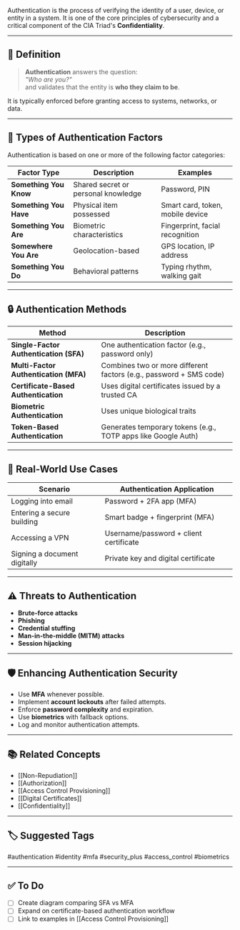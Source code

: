 Authentication is the process of verifying the identity of a user, device, or entity in a system. It is one of the core principles of cybersecurity and a critical component of the CIA Triad's **Confidentiality**.

---

## 🎯 Definition

> **Authentication** answers the question:  
> _"Who are you?"_  
> and validates that the entity is **who they claim to be**.

It is typically enforced before granting access to systems, networks, or data.

---

## 🔐 Types of Authentication Factors

Authentication is based on one or more of the following factor categories:

| Factor Type           | Description                                | Examples                             |
|-----------------------|--------------------------------------------|--------------------------------------|
| **Something You Know**| Shared secret or personal knowledge        | Password, PIN                        |
| **Something You Have**| Physical item possessed                    | Smart card, token, mobile device     |
| **Something You Are** | Biometric characteristics                  | Fingerprint, facial recognition      |
| **Somewhere You Are** | Geolocation-based                          | GPS location, IP address             |
| **Something You Do**  | Behavioral patterns                        | Typing rhythm, walking gait          |

---

## 🔒 Authentication Methods

| Method                        | Description                                                                 |
|-------------------------------|-----------------------------------------------------------------------------|
| **Single-Factor Authentication (SFA)** | One authentication factor (e.g., password only)                     |
| **Multi-Factor Authentication (MFA)**  | Combines two or more different factors (e.g., password + SMS code) |
| **Certificate-Based Authentication**   | Uses digital certificates issued by a trusted CA                   |
| **Biometric Authentication**          | Uses unique biological traits                                     |
| **Token-Based Authentication**        | Generates temporary tokens (e.g., TOTP apps like Google Auth)     |

---

## 🧰 Real-World Use Cases

| Scenario                       | Authentication Application                       |
|--------------------------------|--------------------------------------------------|
| Logging into email             | Password + 2FA app (MFA)                         |
| Entering a secure building     | Smart badge + fingerprint (MFA)                 |
| Accessing a VPN                | Username/password + client certificate          |
| Signing a document digitally   | Private key and digital certificate             |

---

## ⚠️ Threats to Authentication

- **Brute-force attacks**
- **Phishing**
- **Credential stuffing**
- **Man-in-the-middle (MITM) attacks**
- **Session hijacking**

---

## 🛡 Enhancing Authentication Security

- Use **MFA** whenever possible.
- Implement **account lockouts** after failed attempts.
- Enforce **password complexity** and expiration.
- Use **biometrics** with fallback options.
- Log and monitor authentication attempts.

---

## 📚 Related Concepts

- [[Non-Repudiation]]
- [[Authorization]]
- [[Access Control Provisioning]]
- [[Digital Certificates]]
- [[Confidentiality]]

---

## 🏷 Suggested Tags

#authentication #identity #mfa #security_plus #access_control #biometrics

---

## ✅ To Do

- [ ] Create diagram comparing SFA vs MFA
- [ ] Expand on certificate-based authentication workflow
- [ ] Link to examples in [[Access Control Provisioning]]
